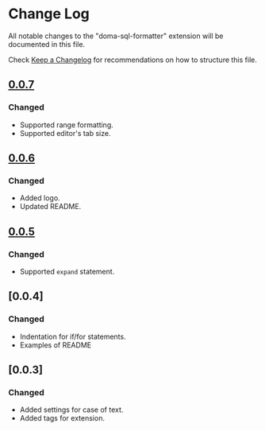 # Change Log

All notable changes to the "doma-sql-formatter" extension will be documented in this file.

Check [Keep a Changelog](http://keepachangelog.com/) for recommendations on how to structure this file.

## [0.0.7](2021/04/24)

### Changed

- Supported range formatting.
- Supported editor's tab size.

## [0.0.6](2021/04/24)

### Changed

- Added logo.
- Updated README.

## [0.0.5](2021/04/24)

### Changed

- Supported `expand` statement.

## [0.0.4]

### Changed

- Indentation for if/for statements.
- Examples of README

## [0.0.3]

### Changed

- Added settings for case of text.
- Added tags for extension.
